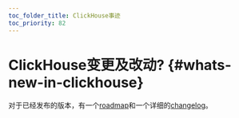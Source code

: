 ```yaml
---
toc_folder_title: ClickHouse事迹
toc_priority: 82
---
```


# ClickHouse变更及改动? {#whats-new-in-clickhouse}

对于已经发布的版本，有一个[roadmap](../whats-new/roadmap.md)和一个详细的[changelog](../whats-new/changelog/index.md)。
